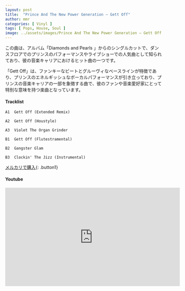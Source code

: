 ```yaml
---
layout: post
title:  "Prince And The New Power Generation – Gett Off"
author: mmr
categories: [ Vinyl ]
tags: [ Pops, House, Soul ]
image: ../assets/images/Prince And The New Power Generation – Gett Off.webp
---
```


この曲は、アルバム「Diamonds and Pearls 」からのシングルカットで、ダンスフロアでのプリンスのパフォーマンスやライブショーでの人気曲として知られており、彼の音楽キャリアにおけるヒット曲の一つです。

「Gett Off」は、ファンキーなビートとグルーヴィなベースラインが特徴であり、プリンスのエネルギッシュなボーカルパフォーマンスが引き立っており、プリンスの音楽キャリアの一部を象徴する曲で、彼のファンや音楽愛好家にとって特別な意味を持つ楽曲となっています。

#### Tracklist
```md
A1  Gett Off (Extended Remix)

A2  Gett Off (Houstyle)

A3  Violet The Organ Grinder

B1  Gett Off (Flutestramental)

B2  Gangster Glam

B3  Clockin' The Jizz (Instrumental)
```

[メルカリで購入](https://jp.mercari.com/item/m13388071866?afid=6142608987){: .button1}

#### Youtube
<iframe width="560" height="315" src="https://www.youtube.com/embed/2bi-xdXFsqk?si=Yovi5xirfaodEap3" title="YouTube video player" frameborder="0" allow="accelerometer; autoplay; clipboard-write; encrypted-media; gyroscope; picture-in-picture; web-share" referrerpolicy="strict-origin-when-cross-origin" allowfullscreen></iframe>